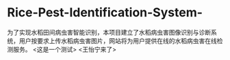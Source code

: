 # Rice-Pest-Identification-System-
为了实现水稻田间病虫害智能识别，本项目建立了水稻病虫害图像识别与诊断系统，用户按要求上传水稻病虫害图片，网站将为用户提供在线的水稻病虫害在线检测服务。
<这是一个测试>
<王怡宁来了>
